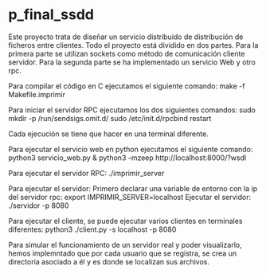 # p_final_ssdd

Este proyecto trata de diseñar un servicio distribuido de distribución de ficheros entre clientes. Todo el proyecto está dividido en dos partes. 
Para la primera parte se utilizan sockets como método de comunicación cliente servidor. Para la segunda parte se ha implementado un servicio Web y otro rpc.

Para compilar el código en C ejecutamos el siguiente comando: 
    make -f Makefile.imprimir

Para iniciar el servidor RPC ejecutamos los dos siguientes comandos:
    sudo mkdir -p /run/sendsigs.omit.d/
    sudo /etc/init.d/rpcbind restart

Cada ejecución se tiene que hacer en una terminal diferente.

Para ejecutar el servicio web en python ejecutamos el siguiente comando:
    python3 servicio_web.py & python3 -mzeep http://localhost:8000/?wsdl

Para ejecutar el servidor RPC:
    ./imprimir_server

Para ejecutar el servidor:
Primero declarar una variable de entorno con la ip del servidor rpc: 
    export IMPRIMIR_SERVER=localhost
Ejecutar el servidor:
    ./servidor -p 8080

Para ejecutar el cliente, se puede ejecutar varios clientes en terminales diferentes:
    python3 ./client.py -s localhost -p 8080

Para simular el funcionamiento de un servidor real y poder visualizarlo, hemos implemntado que por cada usuario que se registra, se crea un directoria asociado a él y es donde se localizan sus archivos.
